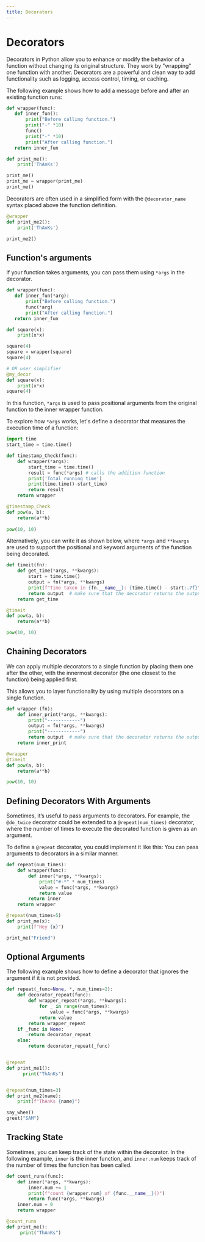 ```yaml
---
title: Decorators
---
```


# Decorators
Decorators in Python allow you to enhance or modify the behavior of a function without changing its original structure. They work by "wrapping" one function with another. Decorators are a powerful and clean way to add functionality such as logging, access control, timing, or caching.

The following example shows how to add a message before and after an existing function runs:

```Python
def wrapper(func):
   def inner_fun():
       print("Before calling function.")
       print("-" *10)
       func()
       print("-" *10)
       print("After calling function.")
   return inner_fun

def print_me():
    print('ThAnKs')

print_me()
print_me = wrapper(print_me)
print_me()   
```

Decorators are often used in a simplified form with the `@decorator_name` syntax placed above the function definition.

```python
@wrapper
def print_me2():
    print('ThAnKs')

print_me2()
```

##  Function's arguments
If your function takes arguments, you can pass them using `*args` in the decorator.

```Python
def wrapper(func):
   def inner_fun(*arg):
       print("Before calling function.")
       func(*arg)
       print("After calling function.")
   return inner_fun

def square(x):
    print(x*x)

square(4)
square = wrapper(square)
square(4)   

# OR user simplifier
@my_decor
def square(x):
    print(x*x)
square(4)
```

In this function, `*args` is used to pass positional arguments from the original function to the inner wrapper function.

To explore how `*args` works, let's define a decorator that measures the execution time of a function:

```python
import time
start_time = time.time()

def timestamp_Check(func):
    def wrapper(*args):
        start_time = time.time()
        result = func(*args) # calls the addition function
        print('Total running time')
        print(time.time()-start_time)
        return result
    return wrapper

@timestamp_Check
def pow(a, b):
    return(a**b)
    
pow(10, 10)
```

Alternatively, you can write it as shown below, where `*args` and `**kwargs` are used to support the positional and keyword arguments of the function being decorated.

```python
def timeit(fn): 
    def get_time(*args, **kwargs): 
        start = time.time() 
        output = fn(*args, **kwargs)
        print(f"Time taken in {fn.__name__}: {time.time() - start:.7f}")
        return output  # make sure that the decorator returns the output of fn
    return get_time

@timeit
def pow(a, b):
    return(a**b)

pow(10, 10)
```

## Chaining Decorators
We can apply multiple decorators to a single function by placing them one after the other, with the innermost decorator (the one closest to the function) being applied first.

This allows you to layer functionality by using multiple decorators on a single function.

``` python
def wrapper (fn): 
    def inner_print(*args, **kwargs): 
        print("------------")
        output = fn(*args, **kwargs)
        print("------------")
        return output  # make sure that the decorator returns the output of fn
    return inner_print

@wrapper
@timeit
def pow(a, b):
    return(a**b)

pow(10, 10)
```

## Defining Decorators With Arguments
Sometimes, it’s useful to pass arguments to decorators. For example, the `@do_twice` decorator could be extended to a `@repeat(num_times)` decorator, where the number of times to execute the decorated function is given as an argument.

To define a `@repeat` decorator, you could implement it like this: You can pass arguments to decorators in a similar manner.


``` python 
def repeat(num_times):
    def wrapper(func):
        def inner(*args, **kwargs):
            print("#-*" * num_times)
            value = func(*args, **kwargs)
            return value
        return inner
    return wrapper

@repeat(num_times=5)
def print_me(x):
    print(f"Hey {x}")

print_me("Friend")
```

## Optional Arguments
The following example shows how to define a decorator that ignores the argument if it is not provided.

``` python
def repeat(_func=None, *, num_times=2):
    def decorator_repeat(func):
        def wrapper_repeat(*args, **kwargs):
            for _ in range(num_times):
                value = func(*args, **kwargs)
            return value
        return wrapper_repeat
    if _func is None:
        return decorator_repeat
    else:
        return decorator_repeat(_func)


@repeat
def print_me1():
      print("ThAnKs")


@repeat(num_times=3)
def print_me2(name):
    print(f"ThAnKs {name}")

say_whee()
greet("SAM")
```

## Tracking State
Sometimes, you can keep track of the state within the decorator. In the following example, `inner` is the inner function, and `inner.num` keeps track of the number of times the function has been called.


```python 
def count_runs(func):
    def inner(*args, **kwargs):
        inner.num += 1
        print(f"count {wrapper.num} of {func.__name__}()")
        return func(*args, **kwargs)
    inner.num = 0
    return wrapper

@count_runs
def print_me():
     print("ThAnKs")
```
